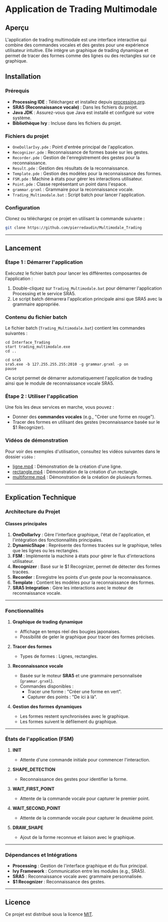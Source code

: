 # **Application de Trading Multimodale**

## **Aperçu**
L'application de trading multimodale est une interface interactive qui combine des commandes vocales et des gestes pour une expérience utilisateur intuitive. Elle intègre un graphique de trading dynamique et permet de tracer des formes comme des lignes ou des rectangles sur ce graphique.

## **Installation**

### **Prérequis**
- **Processing IDE** : Téléchargez et installez depuis [processing.org](https://processing.org/).
- **SRA5 (Reconnaissance vocale)** : Dans les fichiers du projet.
- **Java JDK** : Assurez-vous que Java est installé et configuré sur votre système.
- **Bibliothèque Ivy** : Incluse dans les fichiers du projet.

### **Fichiers du projet**
- `OneDollarIvy.pde` : Point d'entrée principal de l'application.
- `Recognizer.pde` : Reconnaissance de formes basée sur les gestes.
- `Recorder.pde` : Gestion de l'enregistrement des gestes pour la reconnaissance.
- `Result.pde` : Gestion des résultats de la reconnaissance.
- `Template.pde` : Gestion des modèles pour la reconnaissance des formes.
- `FSM.pde` : Machine à états pour gérer les interactions utilisateur.
- `Point.pde` : Classe représentant un point dans l'espace.
- `grammar.grxml` : Grammaire pour la reconnaissance vocale.
- `Trading_Multimodale.bat` : Script batch pour lancer l'application.

### **Configuration**
Clonez ou téléchargez ce projet en utilisant la commande suivante :
```sh
git clone https://github.com/pierredaudin/Multimodale_Trading
```

---

## **Lancement**

### **Étape 1 : Démarrer l'application**
Exécutez le fichier batch pour lancer les différentes composantes de l'application :
1. Double-cliquez sur `Trading_Multimodale.bat` pour démarrer l'application Processing et le service SRA5.
2. Le script batch démarrera l'application principale ainsi que SRA5 avec la grammaire appropriée.

### **Contenu du fichier batch**
Le fichier batch (`Trading_Multimodale.bat`) contient les commandes suivantes :
```batch
cd Interface_Trading
start trading_multimodale.exe
cd ..

cd sra5
sra5.exe -b 127.255.255.255:2010 -g grammar.grxml -p on
pause
```
Ce script permet de démarrer automatiquement l'application de trading ainsi que le module de reconnaissance vocale SRA5.

### **Étape 2 : Utiliser l'application**
Une fois les deux services en marche, vous pouvez :
- Donner des **commandes vocales** (e.g., "Créer une forme en rouge").
- Tracer des formes en utilisant des gestes (reconnaissance basée sur le $1 Recognizer).


### **Vidéos de démonstration**
Pour voir des exemples d'utilisation, consultez les vidéos suivantes dans le dossier `vidéo` :
- [ligne.mp4](vidéo/ligne.mp4) : Démonstration de la création d'une ligne.
- [rectangle.mp4](vidéo/rectangle.mp4) : Démonstration de la création d'un rectangle.
- [multiforme.mp4](vidéo/multiforme.mp4) : Démonstration de la création de plusieurs formes.

---

## **Explication Technique**

### **Architecture du Projet**

#### **Classes principales**
1. **OneDollarIvy** : Gère l'interface graphique, l'état de l'application, et l'intégration des fonctionnalités principales.
2. **DynamicShape** : Représente des formes tracées sur le graphique, telles que les lignes ou les rectangles.
3. **FSM** : Implémente la machine à états pour gérer le flux d'interactions utilisateur.
4. **Recognizer** : Basé sur le $1 Recognizer, permet de détecter des formes tracées.
5. **Recorder** : Enregistre les points d'un geste pour la reconnaissance.
6. **Template** : Contient les modèles pour la reconnaissance des formes.
7. **SRA5 Integration** : Gère les interactions avec le moteur de reconnaissance vocale.

---

### **Fonctionnalités**

1. **Graphique de trading dynamique**
   - Affichage en temps réel des bougies japonaises.
   - Possibilité de geler le graphique pour tracer des formes précises.

2. **Tracer des formes**
   - Types de formes : Lignes, rectangles.

3. **Reconnaissance vocale**
   - Basée sur le moteur **SRA5** et une grammaire personnalisée (`grammar.grxml`).
   - Commandes disponibles :
     - Tracer une forme : "Créer une forme en vert".
     - Capturer des points : "De ici à là".

4. **Gestion des formes dynamiques**
   - Les formes restent synchronisées avec le graphique.
   - Les formes suivent le défilement du graphique.

---

### **États de l'application (FSM)**

1. **INIT**
   - Attente d'une commande initiale pour commencer l'interaction.

2. **SHAPE_DETECTION**
   - Reconnaissance des gestes pour identifier la forme.

3. **WAIT_FIRST_POINT**
   - Attente de la commande vocale pour capturer le premier point.

4. **WAIT_SECOND_POINT**
   - Attente de la commande vocale pour capturer le deuxième point.

5. **DRAW_SHAPE**
   - Ajout de la forme reconnue et liaison avec le graphique.

---

### **Dépendances et Intégrations**
- **Processing** : Gestion de l'interface graphique et du flux principal.
- **Ivy Framework** : Communication entre les modules (e.g., SRA5).
- **SRA5** : Reconnaissance vocale avec grammaire personnalisée.
- **$1 Recognizer** : Reconnaissance des gestes.

---

## **Licence**
Ce projet est distribué sous la licence [MIT](https://opensource.org/licenses/MIT).
